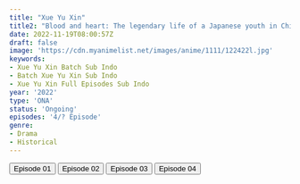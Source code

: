 ```yaml
---
title: "Xue Yu Xin"
title2: "Blood and heart: The legendary life of a Japanese youth in China"
date: 2022-11-19T08:00:57Z
draft: false
image: 'https://cdn.myanimelist.net/images/anime/1111/122422l.jpg'
keywords:
- Xue Yu Xin Batch Sub Indo
- Batch Xue Yu Xin Sub Indo
- Xue Yu Xin Full Episodes Sub Indo
year: '2022'
type: 'ONA'
status: 'Ongoing'
episodes: '4/? Episode'
genre:
- Drama
- Historical
---
```


<div class="d-g gg-5 gtc-r ai-c">
<button onclick="window.open('?arc=5MgPTXyKPH_20221104/1/MP4/Kuramanime-BLDHRT-01-360p-BGlobal','_blank')">Episode 01</button>
<button onclick="window.open('?arc=5MgPTXyKPH_20221104/2/MP4/Kuramanime-BLDHRT-02-480p-BGlobal','_blank')">Episode 02</button>
<button onclick="window.open('?arc=3KdGor7E54_20221111/3/MP4/Kuramanime-BLDHRT-03-480p-BGlobal','_blank')">Episode 03</button>
<button onclick="window.open('?arc=TW0o0wv2hr_20221118/4/MP4/Kuramanime-BLDHRT-04-480p-BGlobal','_blank')">Episode 04</button>
</div>